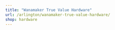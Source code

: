 ```yaml
---
title: "Wanamaker True Value Hardware"
url: /arlington/wanamaker-true-value-hardware/
shop: hardware
---
```

